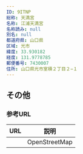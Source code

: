 ```yaml
---
ID: 9ITNP
総称: 天満宮
名称: 江浦天満宮
名称読み: null
別名: null
都道府県: 山口県
区域: 光市
緯度: 33.930182
経度: 131.9778785
郵便番号: 7430007
住所: 山口県光市室積２丁目２−１
---
```


## その他

### 参考URL

| URL | 説明          |
| --- | ------------- |
|     | OpenStreetMap |
